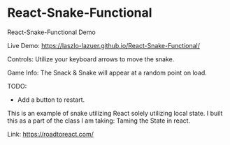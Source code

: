 # React-Snake-Functional
React-Snake-Functional Demo

Live Demo: https://laszlo-lazuer.github.io/React-Snake-Functional/

Controls: Utilize your keyboard arrows to move the snake.

Game Info:
The Snack & Snake will appear at a random point on load.

TODO:
* Add a button to restart.

This is an example of snake utilizing React solely utilizing local state.  I built this as a part of the class I am taking: Taming the State in react.

Link: https://roadtoreact.com/
